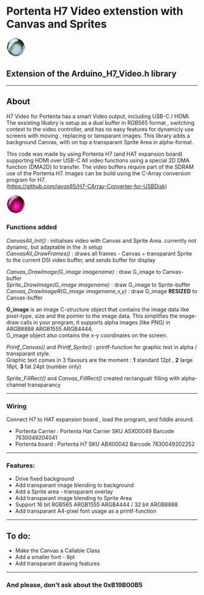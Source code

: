 # Portenta H7 Video extenstion with Canvas and Sprites
![logo](/images/orb2.png?raw=true)
## Extension of the Arduino_H7_Video.h library
____

## About

H7 Video for Portenta has a smart Video output, including USB-C / HDMI. The exsisting libabry is setup as a dual buffer in RGB565 format , switching context to the video controller, and has no easy features for dynamicly use screens with moving , replacing or tansparant images.
This library adds a background Canvas, with on top a transparant Sprite Area in alpha-format.

This code was made by using Portenta H7 (and HAT expansion board) supporting HDMI over USB-C
All video functions using a special 2D DMA function (DMA2D) to transfer. The video buffers require part of the SDRAM use of the Portenta H7.
Images can be build using the C-Array conversion program for H7.<br>
(https://github.com/javos65/H7-CArray-Converter-for-USBDisk)

![logo](/images/orb1.png?raw=true)

### Functions added

*CanvasAll_Init()* : initialises video with Canvas and Sprite Area. currently not dynamic, but adaptable in the .h setup<br>
*CanvasAll_DrawFrames()* : draws all frames - Canvas + transparant Sprite to the current DSI video buffer, and sends buffer for display

*Canvas_DrawImage(G_image imagename)* : draw G_image to Canvas-buffer<br>
*Sprite_DrawImage(G_image imagename)* : draw G_image to Sprite-buffer<br>
*Canvas_DrawImageR(G_image imagename,x,y)* : draw G_image **RESIZED** to Canvas-buffer<br>

**G_image** is an image C-structure object that contains the image data like pixel-type, size and the pointer to the image data.
This simplifies the image-draw calls in your program, it supports alpha images (like PNG) in ARGB8888 ARGB1555 ARGB4444.<br>
G_image object also contains the x-y coordinates on the screen.

*Printf_Canvas()* and *Printf_Sprite()* : printf-function for graphic text in alpha / transparant style.<br>
Graphic text comes in 3 flavours are the moment : **1** standard 12pt , **2** large 18pt, **3** fat 24pt (number only)

*Sprite_FillRect()* and *Canvas_FillRect()* created rectangualr filling with alpha-channel transparancy
___

### Wiring

Connect H7 to HAT expansion board , load the program, and fiddle around.
*  Portenta Carrier :     Portenta Hat Carrier  SKU ASX00049 Barcode 7630049204041
*  Portenta board :       Portenta H7           SKU ABX00042 Barcode 7630049202252 

___

### Features:
+ Drive fixed background
+ Add transparant image blending to background
+ Add a Sprite area - transparant overlay
+ Add transparant image blending to Sprite Area
+ Support 16 bit RGB565 ARGB1555 ARGB4444  / 32 bit ARGB8888
+ Add transparant A4-pixel font usage as a printf-function

___

## To do:
+ Make the Canvas a Callable Class
+ Add a smaller font - 9pt
+ Add transparant drawing features

___

### And please, don't ask about the 0xB19B00B5

